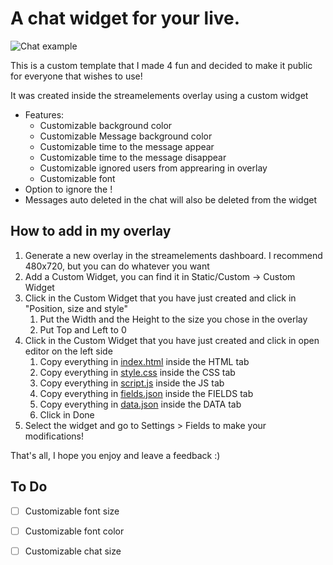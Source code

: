 # A chat widget for your live.
![Chat example](https://i.ibb.co/k9fkJxD/Screenshot-2022-01-04-at-18-46-14-Stream-Elements-The-ultimate-tools-for-live-streaming.png "Chat example of the overlay")

This is a custom template that I made 4 fun and decided to make it public for everyone that wishes to use!

It was created inside the streamelements overlay using a custom widget

+ Features:
    + Customizable background color
    + Customizable Message background color
    + Customizable time to the message appear
    + Customizable time to the message disappear
    + Customizable ignored users from apprearing in overlay
    + Customizable font
+ Option to ignore the !
+ Messages auto deleted in the chat will also be deleted from the widget

## How to add in my overlay

1. Generate a new overlay in the streamelements dashboard. I recommend 480x720, but you can do whatever you want
2. Add a Custom Widget, you can find it in Static/Custom -> Custom Widget
3. Click in the Custom Widget that you have just created and click in "Position, size and style"
    1. Put the Width and the Height to the size you chose in the overlay
    2. Put Top and Left to 0   
4. Click in the Custom Widget that you have just created and click in open editor on the left side
    1. Copy everything in [index.html](./index.html) inside the HTML tab
    2. Copy everything in [style.css](./style.css) inside the CSS tab
    3. Copy everything in [script.js](./script.js) inside the JS tab
    4. Copy everything in [fields.json](./fields.json) inside the FIELDS tab
    5. Copy everything in [data.json](./data.json) inside the DATA tab
    6. Click in Done
5.  Select the widget and go to Settings > Fields to make your modifications!

That's all, I hope you enjoy and leave a feedback :)

## To Do

- [ ] Customizable font size
- [ ] Customizable font color
- [ ] Customizable chat size

